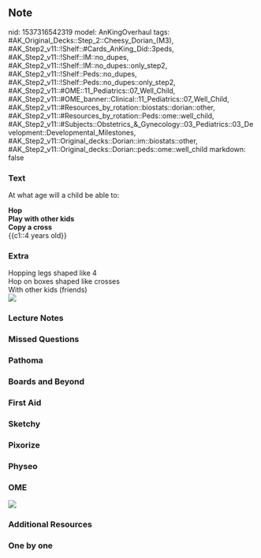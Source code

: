 ## Note
nid: 1537316542319
model: AnKingOverhaul
tags: #AK_Original_Decks::Step_2::Cheesy_Dorian_(M3), #AK_Step2_v11::!Shelf::#Cards_AnKing_Did::3peds, #AK_Step2_v11::!Shelf::IM::no_dupes, #AK_Step2_v11::!Shelf::IM::no_dupes::only_step2, #AK_Step2_v11::!Shelf::Peds::no_dupes, #AK_Step2_v11::!Shelf::Peds::no_dupes::only_step2, #AK_Step2_v11::#OME::11_Pediatrics::07_Well_Child, #AK_Step2_v11::#OME_banner::Clinical::11_Pediatrics::07_Well_Child, #AK_Step2_v11::#Resources_by_rotation::biostats::dorian::other, #AK_Step2_v11::#Resources_by_rotation::Peds::ome::well_child, #AK_Step2_v11::#Subjects::Obstetrics_&_Gynecology::03_Pediatrics::03_Development::Developmental_Milestones, #AK_Step2_v11::Original_decks::Dorian::im::biostats::other, #AK_Step2_v11::Original_decks::Dorian::peds::ome::well_child
markdown: false

### Text
At what age will a child be able to:
<div>
  <b>Hop</b>
</div>
<div>
  <b>Play with other kids</b>
</div>
<div>
  <b>Copy a cross</b>
</div>
<div>
  {{c1::4 years old}}
</div>

### Extra
<div>
  Hopping legs shaped like 4
</div>
<div>
  Hop on boxes shaped like crosses
</div>
<div>
  With other kids (friends)
</div><img src="paste-3693276737568769.jpg">

### Lecture Notes


### Missed Questions


### Pathoma


### Boards and Beyond


### First Aid


### Sketchy


### Pixorize


### Physeo


### OME
<div class="ome-widget">
  <a href=
  "https://onlinemeded.org/spa/pediatrics/well-child/acquire?ref=anki">
  <img src="_OME_AnkiFlashcards_Lesson_1.png"></a>
</div>

### Additional Resources


### One by one

